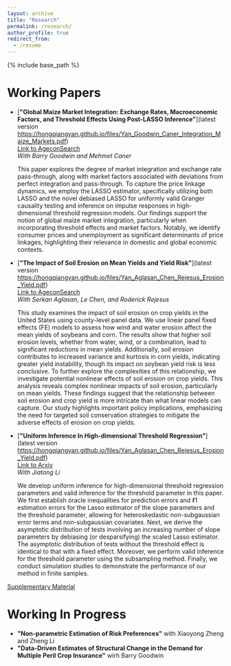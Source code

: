 ```yaml
---
layout: archive
title: "Research"
permalink: /research/
author_profile: true
redirect_from:
  - /resume
---
```


{% include base_path %}

Working Papers
======
* [__"Global Maize Market Integration: Exchange Rates, Macroeconomic Factors, and Threshold Effects Using Post-LASSO Inference"__](latest version https://hongqiangyan.github.io/files/Yan_Goodwin_Caner_Integration_Maize_Markets.pdf)  
  [Link to AgeconSearch](https://ageconsearch.umn.edu/record/335707?ln=en&v=pdf)  
  *With Barry Goodwin and Mehmet Caner*  

  This paper explores the degree of market integration and exchange rate pass-through, along with market factors associated with deviations from perfect integration and pass-through. To capture the price linkage dynamics, we employ the LASSO estimator, specifically utilizing both LASSO and the novel debiased LASSO for uniformly valid Granger causality testing and inference on impulse responses in high-dimensional threshold regression models. Our findings support the notion of global maize market integration, particularly when incorporating threshold effects and market factors. Notably, we identify consumer prices and unemployment as significant determinants of price linkages, highlighting their relevance in domestic and global economic contexts.

* [__"The Impact of Soil Erosion on Mean Yields and Yield Risk"__](latest version https://hongqiangyan.github.io/files/Yan_Aglasan_Chen_Rejesus_Erosion_Yield.pdf)  
  [Link to AgeconSearch](https://ageconsearch.umn.edu/record/343580?ln=en&v=pdf)  
  *With Serkan Aglasan, Le Chen, and Roderick Rejesus*  

  This study examines the impact of soil erosion on crop yields in the United States using county-level panel data. We use linear panel fixed effects (FE) models to assess how wind and water erosion affect the mean yields of soybeans and corn. The results show that higher soil erosion levels, whether from water, wind, or a combination, lead to significant reductions in mean yields. Additionally, soil erosion contributes to increased variance and kurtosis in corn yields, indicating greater yield instability, though its impact on soybean yield risk is less conclusive. To further explore the complexities of this relationship, we investigate potential nonlinear effects of soil erosion on crop yields. This analysis reveals complex nonlinear impacts of soil erosion, particularly on mean yields. These findings suggest that the relationship between soil erosion and crop yield is more intricate than what linear models can capture. Our study highlights important policy implications, emphasizing the need for targeted soil conservation strategies to mitigate the adverse effects of erosion on crop yields.

* [__"Uniform Inference In High-dimensional Threshold Regression"__](latest version https://hongqiangyan.github.io/files/Yan_Aglasan_Chen_Rejesus_Erosion_Yield.pdf)  
  [Link to Arxiv](https://arxiv.org/abs/2404.08105)  
  *With Jiatong Li*  

  We develop uniform inference for high-dimensional threshold regression parameters and valid inference for the threshold parameter in this paper. We first establish oracle inequalities for prediction errors and ℓ1 estimation errors for the Lasso estimator of the slope parameters and the threshold parameter, allowing for heteroskedastic non-subgaussian error terms and non-subgaussian covariates. Next, we derive the asymptotic distribution of tests involving an increasing number of slope parameters by debiasing (or desparsifying) the scaled Lasso estimator. The asymptotic distribution of tests without the threshold effect is identical to that with a fixed effect. Moreover, we perform valid inference for the threshold parameter using the subsampling method. Finally, we conduct simulation studies to demonstrate the performance of our method in finite samples.

[Supplementary Material](https://github.com/hongqiangyan/desparsified_Lasso_threshold_reg)


Working In Progress
======
* __"Non-parametric Estimation of Risk Preferences"__ with Xiaoyong Zheng and Zheng Li
* __"Data-Driven Estimates of Structural Change in the Demand for Multiple Peril Crop Insurance"__ wirh Barry Goodwin
